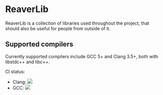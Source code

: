 # ReaverLib

ReaverLib is a collection of libraries used throughout the project, that should
also be useful for people from outside of it.

## Supported compilers

Currently supported compilers include GCC 5+ and Clang 3.5+, both with libstdc++
and libc++.

CI status:

 * Clang: <a href="http://ci.reaver-project.org/viewType.html?buildTypeId=reaverlib_TestBuildWithClang&guest=1">
    <img src="http://ci.reaver-project.org/app/rest/builds/buildType:(id:reaverlib_TestBuildWithClang)/statusIcon"></a>
 * GCC: <a href="http://ci.reaver-project.org/viewType.html?buildTypeId=reaverlib_TestBuildWithGcc&guest=1">
    <img src="http://ci.reaver-project.org/app/rest/builds/buildType:(id:reaverlib_TestBuildWithGcc)/statusIcon"></a>
